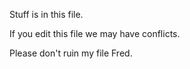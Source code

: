 Stuff is in this file.

If you edit this file we may have conflicts.

Please don't ruin my file Fred.